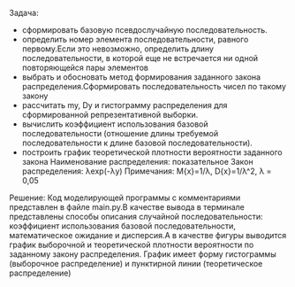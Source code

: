 Задача:
- сформировать базовую псевдослучайную последовательность.
- определить номер элемента последовательности, равного первому.Если это невозможно, определить длину последовательности, в которой
еще не встречается ни одной повторяющейся пары элементов
- выбрать и обосновать метод формирования заданного закона распределения.Сформировать последовательность чисел по такому закону
- рассчитать my, Dy и гистограмму распределения для сформированной репрезентативной выборки.
- вычислить коэффициент использования базовой последовательности (отношение длины требуемой последовательности к длине базовой
последовательности).
- построить график теоретической плотности вероятности заданного закона
Наименование распределения: показательное
Закон распределения:  λexp(-λy)
Примечания: M{x}=1/λ, D{x}=1/λ^2, λ = 0,05

Решение:
Код моделирующей программы с комментариями представлен в файле main.py.В качестве вывода в терминале представлены способы описания 
случайной последовательности: коэффициент использования базовой последовательности, математическое ожидание и дисперсия.А в качестве
фигуры выводится график выборочной и теоретической плотности вероятности по заданному закону распределения. График имеет форму гистограммы
(выборочное распределение) и пунктирной линии (теоретическое распределение)

